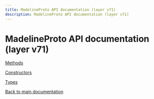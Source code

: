 ```yaml
---
title: MadelineProto API documentation (layer v71)
description: MadelineProto API documentation (layer v71)
---
```

# MadelineProto API documentation (layer v71)  

[Methods](methods/)

[Constructors](constructors/)

[Types](types/)


[Back to main documentation](..)
